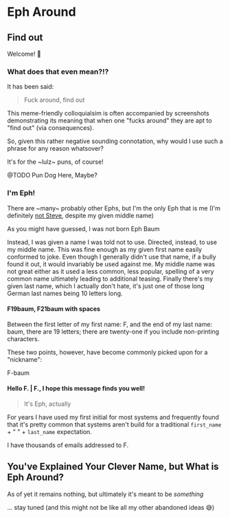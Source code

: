 # Eph Around

## Find out 

Welcome! :wave:

### What does that even mean?!?

It has been said:

> Fuck around, find out

This meme-friendly colloquialsim is often accompanied by screenshots demonstrating its meaning that when one "fucks around" they are apt to "find out" (via consequences).

So, given this rather negative sounding connotation, why would I use such a phrase for any reason whatsover? 

It's for the ~lulz~ puns, of course! 

@TODO Pun Dog Here, Maybe?

### I'm Eph!

There are ~many~ probably other Ephs, but I'm the only Eph that is me (I'm definitely [not Steve](https://youtu.be/5vtZcojS9KA), despite my given middle name)

As you might have guessed, I was not born Eph Baum

Instead, I was given a name I was told not to use. Directed, instead, to use my middle name. This was fine enough as my given first name easily conformed to joke. Even though I generally didn't use that name, if a bully found it out, it would invariably be used against me. My middle name was not great either as it used a less common, less popular, spelling of a very common name ultimately leading to additional teasing. Finally there's my given last name, which I actually don't hate, it's just one of those long German last names being 10 letters long.

#### F19baum, F21baum with spaces

Between the first letter of my first name: F, and the end of my last name: baum, there are 19 letters; there are twenty-one if you include non-printing characters.

These two points, however, have become commonly picked upon for a "nickname": 

F-baum

#### Hello F. | F., I hope this message finds you well!

> It's Eph, actually

For years I have used my first initial for most systems and frequently found that it's pretty common that systems aren't build for a traditional `first_name` + " " + `last_name` expectation.

I have thousands of emails addressed to F.


## You've Explained Your Clever Name, but What is Eph Around?

As of yet it remains nothing, but ultimately it's meant to be _something_

... stay tuned (and this might not be like all my other abandoned ideas :sweat_smile:)